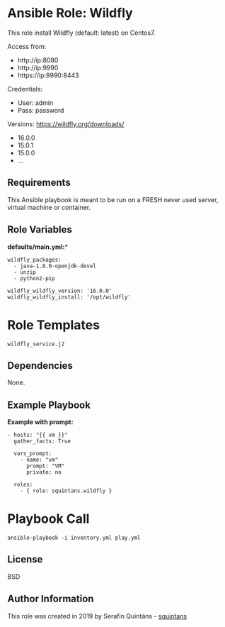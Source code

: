 Ansible Role: Wildfly
=====================

This role install Wildfly (default: latest) on Centos7.

Access from:
- http://ip:8080       
- http://ip:9990       
- https://ip:9990:8443 

Credentials:
- User: admin
- Pass: password

Versions: https://wildfly.org/downloads/
- 16.0.0
- 15.0.1
- 15.0.0
- ...
  
Requirements
------------

This Ansible playbook is meant to be run on a FRESH never used server, virtual machine or container.

Role Variables
--------------

**defaults/main.yml:***
```
wildfly_packages:
  - java-1.8.0-openjdk-devel
  - unzip
  - python2-pip

wildfly_wildfly_version: '16.0.0'
wildfly_wildfly_install: '/opt/wildfly'
```

Role Templates
==============

```
wildfly_service.j2
```

Dependencies
------------

None.

Example Playbook
----------------

**Example with prompt:**
```
- hosts: "{{ vm }}"
  gather_facts: True

  vars_prompt:
    - name: "vm"
      prompt: "VM"
      private: no

  roles:
    - { role: squintans.wildfly }
```

Playbook Call
=============
```
ansible-playbook -i inventory.yml play.yml
```

License
-------

BSD

Author Information
------------------
This role was created in 2019 by Serafín Quintáns - [squintans](http://www.linkedin.com/in/serafin-quintans/)

